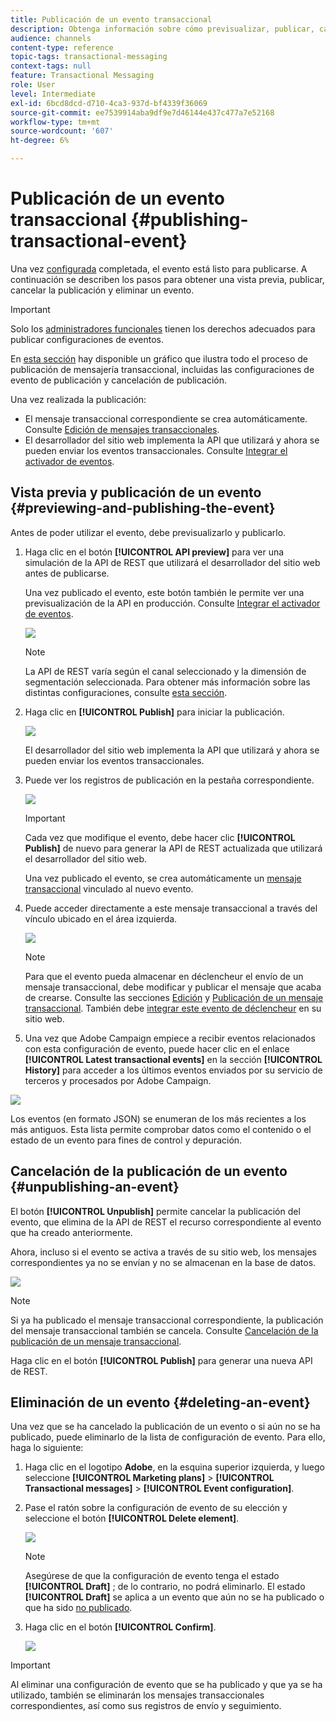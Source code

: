 ```yaml
---
title: Publicación de un evento transaccional
description: Obtenga información sobre cómo previsualizar, publicar, cancelar la publicación y eliminar una configuración de evento transaccional.
audience: channels
content-type: reference
topic-tags: transactional-messaging
context-tags: null
feature: Transactional Messaging
role: User
level: Intermediate
exl-id: 6bcd8dcd-d710-4ca3-937d-bf4339f36069
source-git-commit: ee7539914aba9df9e7d46144e437c477a7e52168
workflow-type: tm+mt
source-wordcount: '607'
ht-degree: 6%

---
```


# Publicación de un evento transaccional {#publishing-transactional-event}

Una vez [configurada](../../channels/using/configuring-transactional-event.md) completada, el evento está listo para publicarse. A continuación se describen los pasos para obtener una vista previa, publicar, cancelar la publicación y eliminar un evento.

>[!IMPORTANT]
>
>Solo los [administradores funcionales](../../administration/using/users-management.md#functional-administrators) <!--being part of the **[!UICONTROL All]** [organizational unit](../../administration/using/organizational-units.md) -->tienen los derechos adecuados para publicar configuraciones de eventos.

En [esta sección](../../channels/using/publishing-transactional-message.md) hay disponible un gráfico que ilustra todo el proceso de publicación de mensajería transaccional, incluidas las configuraciones de evento de publicación y cancelación de publicación.

Una vez realizada la publicación:
* El mensaje transaccional correspondiente se crea automáticamente. Consulte [Edición de mensajes transaccionales](../../channels/using/editing-transactional-message.md).
* El desarrollador del sitio web implementa la API que utilizará y ahora se pueden enviar los eventos transaccionales. Consulte [Integrar el activador de eventos](../../channels/using/getting-started-with-transactional-msg.md#integrate-event-trigger).

## Vista previa y publicación de un evento {#previewing-and-publishing-the-event}

Antes de poder utilizar el evento, debe previsualizarlo y publicarlo.

1. Haga clic en el botón **[!UICONTROL API preview]** para ver una simulación de la API de REST que utilizará el desarrollador del sitio web antes de publicarse.

   Una vez publicado el evento, este botón también le permite ver una previsualización de la API en producción. Consulte [Integrar el activador de eventos](../../channels/using/getting-started-with-transactional-msg.md#integrate-event-trigger).

   ![](assets/message-center_api_preview.png)

   >[!NOTE]
   >
   >La API de REST varía según el canal seleccionado y la dimensión de segmentación seleccionada. Para obtener más información sobre las distintas configuraciones, consulte [esta sección](../../channels/using/configuring-transactional-event.md#transactional-event-specific-configurations).

1. Haga clic en **[!UICONTROL Publish]** para iniciar la publicación.

   ![](assets/message-center_pub.png)

   El desarrollador del sitio web implementa la API que utilizará y ahora se pueden enviar los eventos transaccionales.

1. Puede ver los registros de publicación en la pestaña correspondiente.

   ![](assets/message-center_logs.png)

   >[!IMPORTANT]
   >
   >Cada vez que modifique el evento, debe hacer clic **[!UICONTROL Publish]** de nuevo para generar la API de REST actualizada que utilizará el desarrollador del sitio web.

   Una vez publicado el evento, se crea automáticamente un [mensaje transaccional](../../channels/using/editing-transactional-message.md) vinculado al nuevo evento.

1. Puede acceder directamente a este mensaje transaccional a través del vínculo ubicado en el área izquierda.

   ![](assets/message-center_messagegeneration.png)

   >[!NOTE]
   >
   >Para que el evento pueda almacenar en déclencheur el envío de un mensaje transaccional, debe modificar y publicar el mensaje que acaba de crearse. Consulte las secciones [Edición](../../channels/using/editing-transactional-message.md) y [Publicación de un mensaje transaccional](../../channels/using/publishing-transactional-message.md). También debe [integrar este evento de déclencheur](../../channels/using/getting-started-with-transactional-msg.md#integrate-event-trigger) en su sitio web.

1. Una vez que Adobe Campaign empiece a recibir eventos relacionados con esta configuración de evento, puede hacer clic en el enlace **[!UICONTROL Latest transactional events]** en la sección **[!UICONTROL History]** para acceder a los últimos eventos enviados por su servicio de terceros y procesados por Adobe Campaign.

![](assets/message-center_latest-events.png)

Los eventos (en formato JSON) se enumeran de los más recientes a los más antiguos. Esta lista permite comprobar datos como el contenido o el estado de un evento para fines de control y depuración.

## Cancelación de la publicación de un evento {#unpublishing-an-event}

El botón **[!UICONTROL Unpublish]** permite cancelar la publicación del evento, que elimina de la API de REST el recurso correspondiente al evento que ha creado anteriormente.

Ahora, incluso si el evento se activa a través de su sitio web, los mensajes correspondientes ya no se envían y no se almacenan en la base de datos.

![](assets/message-center_unpublish.png)

>[!NOTE]
>
>Si ya ha publicado el mensaje transaccional correspondiente, la publicación del mensaje transaccional también se cancela. Consulte [Cancelación de la publicación de un mensaje transaccional](../../channels/using/publishing-transactional-message.md#unpublishing-a-transactional-message).

Haga clic en el botón **[!UICONTROL Publish]** para generar una nueva API de REST.

<!--## Transactional messaging publication process {#transactional-messaging-pub-process}

The chart below illustrates the transactional messaging publication process.

![](assets/message-center_pub-process.png)

For more on publishing, pausing and unpublishing a transactional message, see [this section](../../channels/using/publishing-transactional-message.md).-->

## Eliminación de un evento {#deleting-an-event}

Una vez que se ha cancelado la publicación de un evento o si aún no se ha publicado, puede eliminarlo de la lista de configuración de evento. Para ello, haga lo siguiente:

1. Haga clic en el logotipo **Adobe**, en la esquina superior izquierda, y luego seleccione **[!UICONTROL Marketing plans]** > **[!UICONTROL Transactional messages]** > **[!UICONTROL Event configuration]**.
1. Pase el ratón sobre la configuración de evento de su elección y seleccione el botón **[!UICONTROL Delete element]**.

   ![](assets/message-center_delete-button.png)

   >[!NOTE]
   >
   >Asegúrese de que la configuración de evento tenga el estado **[!UICONTROL Draft]** ; de lo contrario, no podrá eliminarlo. El estado **[!UICONTROL Draft]** se aplica a un evento que aún no se ha publicado o que ha sido [no publicado](#unpublishing-an-event).

1. Haga clic en el botón **[!UICONTROL Confirm]**.

   ![](assets/message-center_delete-confirm.png)

>[!IMPORTANT]
>
>Al eliminar una configuración de evento que se ha publicado y que ya se ha utilizado, también se eliminarán los mensajes transaccionales correspondientes, así como sus registros de envío y seguimiento.
